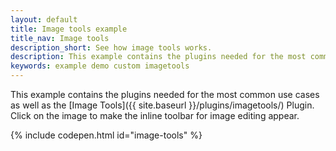 ```yaml
---
layout: default
title: Image tools example
title_nav: Image tools
description_short: See how image tools works.
description: This example contains the plugins needed for the most common use cases, as well as the Image Tools Plugin. Clicking on the image will give you the inline toolbar for image editing.
keywords: example demo custom imagetools
---
```


This example contains the plugins needed for the most common use cases as well as the [Image Tools]({{ site.baseurl }}/plugins/imagetools/) Plugin. Click on the image to make the inline toolbar for image editing appear.

{% include codepen.html id="image-tools" %}
